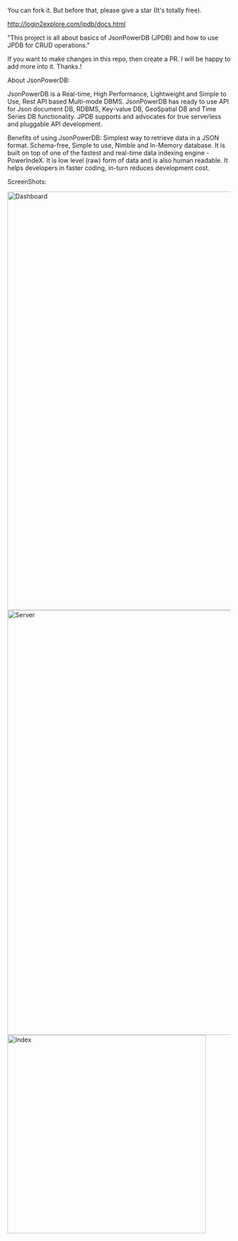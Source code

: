 You can fork it. But before that, please give a star (It's totally free).

http://login2explore.com/jpdb/docs.html

"This project is all about basics of JsonPowerDB (JPDB) and how to use JPDB for CRUD operations."

If you want to make changes in this repo, then create a PR. I will be happy to add more into it. Thanks.!

About JsonPowerDB:

JsonPowerDB is a Real-time, High Performance, Lightweight and Simple to Use, Rest API based Multi-mode
DBMS. JsonPowerDB has ready to use API for Json document DB, RDBMS, Key-value DB, GeoSpatial DB and Time
Series DB functionality. JPDB supports and advocates for true serverless and pluggable API development.

Benefits of using JsonPowerDB:
Simplest way to retrieve data in a JSON format.
Schema-free, Simple to use, Nimble and In-Memory database.
It is built on top of one of the fastest and real-time data indexing engine - PowerIndeX.
It is low level (raw) form of data and is also human readable.
It helps developers in faster coding, in-turn reduces development cost.

ScreenShots:

<img width="945" alt="Dashboard" src="https://github.com/deepak-ks-sde/JSONPOWERDB/assets/101627261/55cc05aa-094f-4a3f-b6cc-b21ea932acea">

<img width="959" alt="Server" src="https://github.com/deepak-ks-sde/JSONPOWERDB/assets/101627261/15786993-26c7-45cd-a3ee-65dbe2e5e441">

<img width="448" alt="Index" src="https://github.com/deepak-ks-sde/JSONPOWERDB/assets/101627261/d41374f6-d0bb-4678-bacb-259e0c9be76b">
